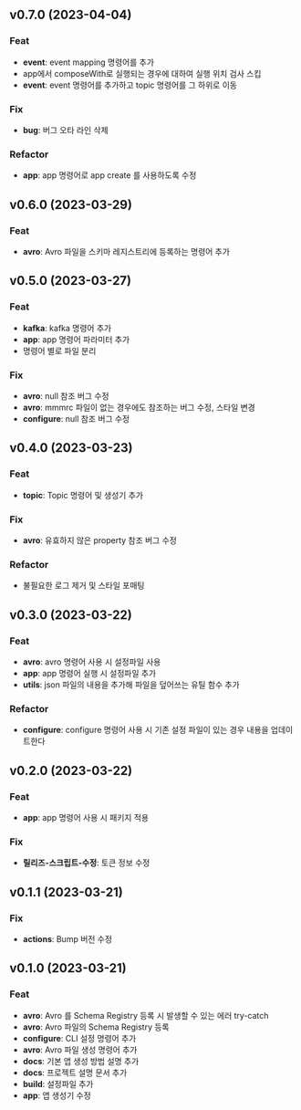 ## v0.7.0 (2023-04-04)

### Feat

- **event**: event mapping 명령어를 추가
- app에서 composeWith로 실행되는 경우에 대하여 실행 위치 검사 스킵
- **event**: event 명령어를 추가하고 topic 명령어를 그 하위로 이동

### Fix

- **bug**: 버그 오타 라인 삭제

### Refactor

- **app**: app 명령어로 app create 를 사용하도록 수정

## v0.6.0 (2023-03-29)

### Feat

- **avro**: Avro 파일을 스키마 레지스트리에 등록하는 명령어 추가

## v0.5.0 (2023-03-27)

### Feat

- **kafka**: kafka 명령어 추가
- **app**: app 명령어 파라미터 추가
- 명령어 별로 파일 분리

### Fix

- **avro**: null 참조 버그 수정
- **avro**: mmmrc 파일이 없는 경우에도 참조하는 버그 수정, 스타일 변경
- **configure**: null 참조 버그 수정

## v0.4.0 (2023-03-23)

### Feat

- **topic**: Topic 명령어 및 생성기 추가

### Fix

- **avro**: 유효하지 않은 property 참조 버그 수정

### Refactor

- 불필요한 로그 제거 및 스타일 포매팅

## v0.3.0 (2023-03-22)

### Feat

- **avro**: avro 명령어 사용 시 설정파일 사용
- **app**: app 명령어 실행 시 설정파일 추가
- **utils**: json 파일의 내용을 추가해 파일을 덮어쓰는 유틸 함수 추가

### Refactor

- **configure**: configure 명령어 사용 시 기존 설정 파일이 있는 경우 내용을 업데이트한다

## v0.2.0 (2023-03-22)

### Feat

- **app**: app 명령어 사용 시 패키지 적용

### Fix

- **릴리즈-스크립트-수정**: 토큰 정보 수정

## v0.1.1 (2023-03-21)

### Fix

- **actions**: Bump 버전 수정

## v0.1.0 (2023-03-21)

### Feat

- **avro**: Avro 를 Schema Registry 등록 시 발생할 수 있는 에러 try-catch
- **avro**: Avro 파일의 Schema Registry 등록
- **configure**: CLI 설정 명령어 추가
- **avro**: Avro 파일 생성 명령어 추가
- **docs**: 기본 앱 생성 방법 설명 추가
- **docs**: 프로젝트 설명 문서 추가
- **build**: 설정파일 추가
- **app**: 앱 생성기 수정
